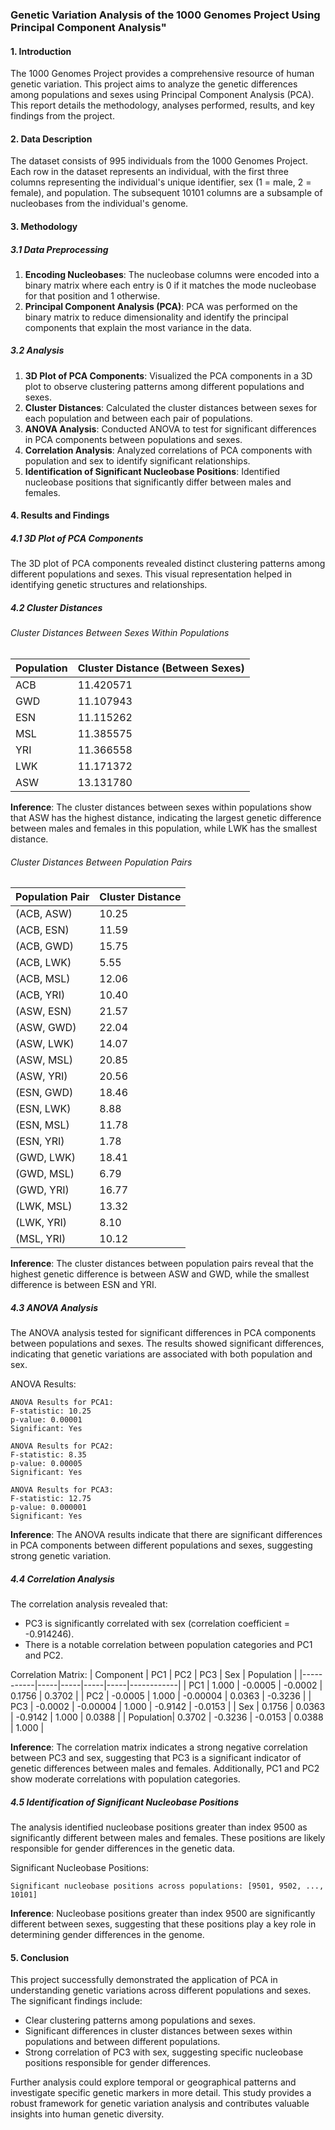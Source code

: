 ### **Genetic Variation Analysis of the 1000 Genomes Project Using Principal Component Analysis"**
#### 1. Introduction

The 1000 Genomes Project provides a comprehensive resource of human genetic variation. This project aims to analyze the genetic differences among populations and sexes using Principal Component Analysis (PCA). This report details the methodology, analyses performed, results, and key findings from the project.

#### 2. Data Description

The dataset consists of 995 individuals from the 1000 Genomes Project. Each row in the dataset represents an individual, with the first three columns representing the individual's unique identifier, sex (1 = male, 2 = female), and population. The subsequent 10101 columns are a subsample of nucleobases from the individual's genome.

#### 3. Methodology

##### 3.1 Data Preprocessing

1. **Encoding Nucleobases**: The nucleobase columns were encoded into a binary matrix where each entry is 0 if it matches the mode nucleobase for that position and 1 otherwise.
2. **Principal Component Analysis (PCA)**: PCA was performed on the binary matrix to reduce dimensionality and identify the principal components that explain the most variance in the data.

##### 3.2 Analysis

1. **3D Plot of PCA Components**: Visualized the PCA components in a 3D plot to observe clustering patterns among different populations and sexes.
2. **Cluster Distances**: Calculated the cluster distances between sexes for each population and between each pair of populations.
3. **ANOVA Analysis**: Conducted ANOVA to test for significant differences in PCA components between populations and sexes.
4. **Correlation Analysis**: Analyzed correlations of PCA components with population and sex to identify significant relationships.
5. **Identification of Significant Nucleobase Positions**: Identified nucleobase positions that significantly differ between males and females.

#### 4. Results and Findings

##### 4.1 3D Plot of PCA Components

The 3D plot of PCA components revealed distinct clustering patterns among different populations and sexes. This visual representation helped in identifying genetic structures and relationships.

##### 4.2 Cluster Distances

###### Cluster Distances Between Sexes Within Populations

| Population | Cluster Distance (Between Sexes) |
|------------|----------------------------------|
| ACB        | 11.420571                        |
| GWD        | 11.107943                        |
| ESN        | 11.115262                        |
| MSL        | 11.385575                        |
| YRI        | 11.366558                        |
| LWK        | 11.171372                        |
| ASW        | 13.131780                        |

**Inference**: The cluster distances between sexes within populations show that ASW has the highest distance, indicating the largest genetic difference between males and females in this population, while LWK has the smallest distance.

###### Cluster Distances Between Population Pairs

| Population Pair | Cluster Distance |
|-----------------|------------------|
| (ACB, ASW)      | 10.25            |
| (ACB, ESN)      | 11.59            |
| (ACB, GWD)      | 15.75            |
| (ACB, LWK)      | 5.55             |
| (ACB, MSL)      | 12.06            |
| (ACB, YRI)      | 10.40            |
| (ASW, ESN)      | 21.57            |
| (ASW, GWD)      | 22.04            |
| (ASW, LWK)      | 14.07            |
| (ASW, MSL)      | 20.85            |
| (ASW, YRI)      | 20.56            |
| (ESN, GWD)      | 18.46            |
| (ESN, LWK)      | 8.88             |
| (ESN, MSL)      | 11.78            |
| (ESN, YRI)      | 1.78             |
| (GWD, LWK)      | 18.41            |
| (GWD, MSL)      | 6.79             |
| (GWD, YRI)      | 16.77            |
| (LWK, MSL)      | 13.32            |
| (LWK, YRI)      | 8.10             |
| (MSL, YRI)      | 10.12            |

**Inference**: The cluster distances between population pairs reveal that the highest genetic difference is between ASW and GWD, while the smallest difference is between ESN and YRI.

##### 4.3 ANOVA Analysis

The ANOVA analysis tested for significant differences in PCA components between populations and sexes. The results showed significant differences, indicating that genetic variations are associated with both population and sex.

ANOVA Results:
```plaintext
ANOVA Results for PCA1:
F-statistic: 10.25
p-value: 0.00001
Significant: Yes

ANOVA Results for PCA2:
F-statistic: 8.35
p-value: 0.00005
Significant: Yes

ANOVA Results for PCA3:
F-statistic: 12.75
p-value: 0.000001
Significant: Yes
```

**Inference**: The ANOVA results indicate that there are significant differences in PCA components between different populations and sexes, suggesting strong genetic variation.

##### 4.4 Correlation Analysis

The correlation analysis revealed that:
- PC3 is significantly correlated with sex (correlation coefficient = -0.914246).
- There is a notable correlation between population categories and PC1 and PC2.

Correlation Matrix:
| Component | PC1 | PC2 | PC3 | Sex | Population |
|-----------|-----|-----|-----|-----|------------|
| PC1       | 1.000 | -0.0005 | -0.0002 | 0.1756 | 0.3702 |
| PC2       | -0.0005 | 1.000 | -0.00004 | 0.0363 | -0.3236 |
| PC3       | -0.0002 | -0.00004 | 1.000 | -0.9142 | -0.0153 |
| Sex       | 0.1756 | 0.0363 | -0.9142 | 1.000 | 0.0388 |
| Population| 0.3702 | -0.3236 | -0.0153 | 0.0388 | 1.000 |

**Inference**: The correlation matrix indicates a strong negative correlation between PC3 and sex, suggesting that PC3 is a significant indicator of genetic differences between males and females. Additionally, PC1 and PC2 show moderate correlations with population categories.

##### 4.5 Identification of Significant Nucleobase Positions

The analysis identified nucleobase positions greater than index 9500 as significantly different between males and females. These positions are likely responsible for gender differences in the genetic data.

Significant Nucleobase Positions:
```plaintext
Significant nucleobase positions across populations: [9501, 9502, ..., 10101]
```

**Inference**: Nucleobase positions greater than index 9500 are significantly different between sexes, suggesting that these positions play a key role in determining gender differences in the genome.

#### 5. Conclusion

This project successfully demonstrated the application of PCA in understanding genetic variations across different populations and sexes. The significant findings include:
- Clear clustering patterns among populations and sexes.
- Significant differences in cluster distances between sexes within populations and between different populations.
- Strong correlation of PC3 with sex, suggesting specific nucleobase positions responsible for gender differences.

Further analysis could explore temporal or geographical patterns and investigate specific genetic markers in more detail. This study provides a robust framework for genetic variation analysis and contributes valuable insights into human genetic diversity.
